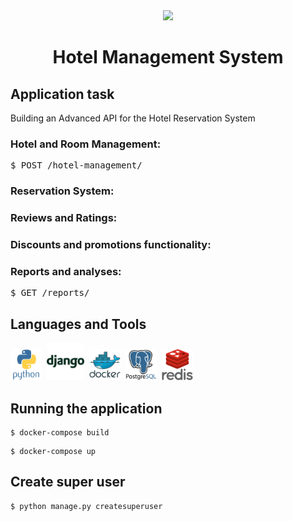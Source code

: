 <div id="header" align="center">
<img src="https://media.giphy.com/media/M9gbBd9nbDrOTu1Mqx/giphy.gif" width="100"/>
</div>
<h1 align='center'>Hotel Management System</h1>
<h2>Application task</h2>
<p>Building an Advanced API for the Hotel Reservation System</p>
<h3>Hotel and Room Management:</h3>
<pre>$ POST /hotel-management/</pre>
<h3>Reservation System:</h3>

<h3>Reviews and Ratings:</h2>

<h3>Discounts and promotions functionality:</h3>

<h3>Reports and analyses:</h3>
<pre>$ GET /reports/</pre>
<h2>Languages and Tools</h2>
<div>
<img src="https://github.com/devicons/devicon/blob/master/icons/python/python-original-wordmark.svg" title="Python" alt="Python" width="50" height="50"/>&nbsp;
<img src="https://github.com/devicons/devicon/blob/master/icons/django/django-plain-wordmark.svg" title="Django" alt="Django" width="60" height="60"/>&nbsp;
<img src="https://github.com/devicons/devicon/blob/master/icons/docker/docker-original-wordmark.svg" title="Docker" alt="Docker" width="50" height="50"/>&nbsp;
<img src="https://github.com/devicons/devicon/blob/master/icons/postgresql/postgresql-original-wordmark.svg" title="postgresql" alt="postgresql" width="50" height="50"/>&nbsp;
<img src="https://github.com/devicons/devicon/blob/master/icons/redis/redis-original-wordmark.svg" title="Redis" alt="Redis" width="50" height="50"/>&nbsp;
</div>
<h2>Running the application</h2>
<pre><code>$ docker-compose build</code></pre>
<pre><code>$ docker-compose up</code></pre>
<h2>Create super user</h2>
<pre><code>$ python manage.py createsuperuser</code></pre>
